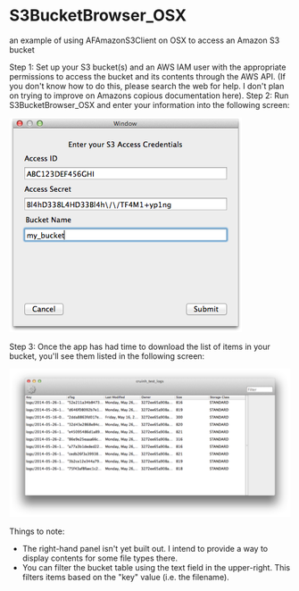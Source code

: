 S3BucketBrowser_OSX
===================

an example of using AFAmazonS3Client on OSX to access an Amazon S3 bucket

Step 1:  Set up your S3 bucket(s) and an AWS IAM user with the appropriate permissions to access the bucket and its contents through the AWS API.  (If you don't know how to do this, please search the web for help.  I don't plan on trying to improve on Amazons copious documentation here).
Step 2:  Run S3BucketBrowser_OSX and enter your information into the following screen:

![](https://github.com/cruinh/S3BucketBrowser_OSX/blob/master/screens/authenticationPanel.png?raw=true)

Step 3:  Once the app has had time to download the list of items in your bucket, you'll see them listed in the following screen:

![](https://github.com/cruinh/S3BucketBrowser_OSX/blob/master/screens/bucketWindow.png?raw=true)

Things to note:
* The right-hand panel isn't yet built out.  I intend to provide a way to display contents for some file types there.
* You can filter the bucket table using the text field in the upper-right.  This filters items based on the "key" value (i.e. the filename).

